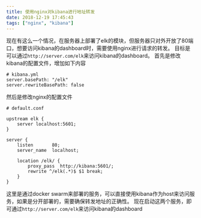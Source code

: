 ```yaml
---
title: 使用nginx对kibana进行地址转发
date: 2018-12-19 17:45:43
tags: ["nginx", "kibana"]
---
```

现在有这么一个情况，在服务器上部署了elk的模块，但服务器只对外开放了80端口，想要访问kibana的dashboard时，需要使用nginx进行请求的转发。
目标是可以通过`http://server.com/elk`来访问kibana的dashboard。
首先是修改kibana的配置文件，增加如下内容
```
# kibana.yml
server.basePath: "/elk"
server.rewriteBasePath: false
```
然后是修改nginx的配置文件
```
# default.conf

upstream elk {
    server localhost:5601;
}

server {
    listen       80;
    server_name  localhost;

    location /elk/ {
        proxy_pass  http://kibana:5601/;
        rewrite ^/elk(.*)$ $1 break;
    }
}
```
这里是通过docker swarm来部署的服务，可以直接使用kibana作为host来访问服务，如果是分开部署的，需要确保转发地址的正确性。
现在启动这两个服务，即可通过`http://server.com/elk`来访问kibana的dashboard